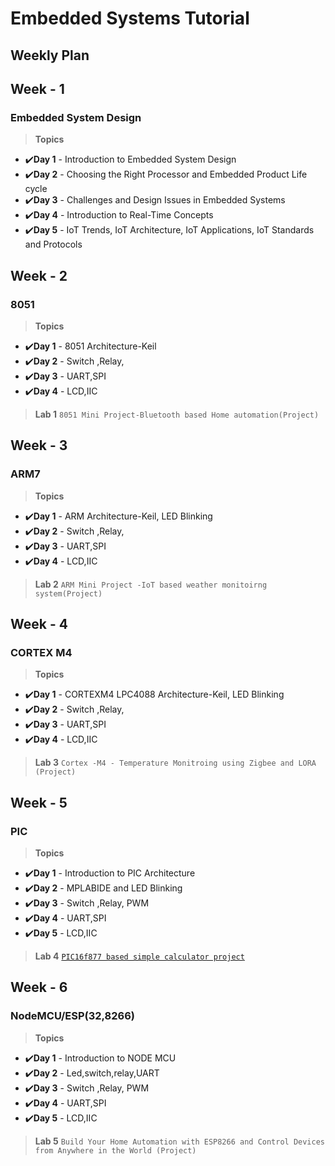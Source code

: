 # Embedded Systems Tutorial
## Weekly Plan

## Week - 1
### Embedded System Design 
> <B> Topics </B>
- ✔️<B>Day 1</B> - Introduction to Embedded System Design
- ✔️<B>Day 2</B> - Choosing the Right Processor and Embedded Product Life cycle
- ✔️<B>Day 3</B> - Challenges and Design Issues in Embedded Systems
- ✔️<B>Day 4</B> - Introduction to Real-Time Concepts
- ✔️<B>Day 5</B> - IoT Trends, IoT Architecture, IoT Applications, IoT Standards and Protocols

## Week - 2
### 8051 
> <B> Topics </B>
- ✔️<B>Day 1</B> - 8051 Architecture-Keil
- ✔️<B>Day 2</B> - Switch ,Relay,
- ✔️<B>Day 3</B> - UART,SPI
- ✔️<B>Day 4</B> - LCD,IIC

> <B>Lab 1</B>
``8051 Mini Project-Bluetooth based Home automation(Project)``

## Week - 3
### ARM7 
> <B> Topics </B>
- ✔️<B>Day 1</B> - ARM Architecture-Keil, LED Blinking
- ✔️<B>Day 2</B> - Switch ,Relay,
- ✔️<B>Day 3</B> - UART,SPI
- ✔️<B>Day 4</B> - LCD,IIC

> <B>Lab 2</B>
``ARM Mini Project -IoT based weather monitoirng system(Project)``

## Week - 4
### CORTEX M4 
> <B> Topics </B>
- ✔️<B>Day 1</B> - CORTEXM4 LPC4088 Architecture-Keil, LED Blinking
- ✔️<B>Day 2</B> - Switch ,Relay,
- ✔️<B>Day 3</B> - UART,SPI
- ✔️<B>Day 4</B> - LCD,IIC

> <B>Lab 3</B>
``Cortex -M4 - Temperature Monitroing using Zigbee and LORA (Project)``

## Week - 5
### PIC 
> <B> Topics </B>
- ✔️<B>Day 1</B> - Introduction to PIC Architecture
- ✔️<B>Day 2</B> - MPLABIDE and LED Blinking
- ✔️<B>Day 3</B> - Switch ,Relay, PWM
- ✔️<B>Day 4</B> - UART,SPI
- ✔️<B>Day 5</B> - LCD,IIC

> <B>Lab 4</B>
[``PIC16f877 based simple calculator project``](https://pic-microcontroller.com/pic16f877-based-simple-calculator-project/)

## Week - 6
### NodeMCU/ESP(32,8266) 
> <B> Topics </B>
- ✔️<B>Day 1</B> - Introduction to NODE MCU
- ✔️<B>Day 2</B> - Led,switch,relay,UART
- ✔️<B>Day 3</B> - Switch ,Relay, PWM
- ✔️<B>Day 4</B> - UART,SPI
- ✔️<B>Day 5</B> - LCD,IIC

> <B>Lab 5</B>
``Build Your Home Automation with ESP8266 and Control Devices from Anywhere in the World (Project)``